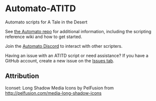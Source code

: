 # Automato-ATITD
Automato scripts for A Tale in the Desert

See [the Automato repo](https://github.com/DashingStrike/Automato) for additional information, including the scripting reference wiki and how to get started.

Join the [Automato Discord](https://discord.gg/XVUdwy8) to interact with other scripters.

Having an issue with an ATITD script or need assistance?  If you have a GitHub account, create a new issue on the [Issues tab](https://github.com/DashingStrike/Automato-ATITD10/issues).

Attribution
-----------
Iconset: Long Shadow Media Icons by PelFusion from http://pelfusion.com/media-long-shadow-icons

